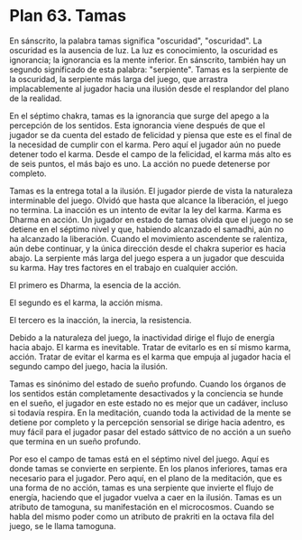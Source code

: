 # Plan 63. Tamas

En sánscrito, la palabra tamas significa "oscuridad", "oscuridad". La oscuridad es la ausencia de luz. La luz es conocimiento, la oscuridad es ignorancia; la ignorancia es la mente inferior. En sánscrito, también hay un segundo significado de esta palabra: "serpiente". Tamas es la serpiente de la oscuridad, la serpiente más larga del juego, que arrastra implacablemente al jugador hacia una ilusión desde el resplandor del plano de la realidad.

En el séptimo chakra, tamas es la ignorancia que surge del apego a la percepción de los sentidos. Esta ignorancia viene después de que el jugador se da cuenta del estado de felicidad y piensa que este es el final de la necesidad de cumplir con el karma. Pero aquí el jugador aún no puede detener todo el karma. Desde el campo de la felicidad, el karma más alto es de seis puntos, el más bajo es uno. La acción no puede detenerse por completo.

Tamas es la entrega total a la ilusión. El jugador pierde de vista la naturaleza interminable del juego. Olvidó que hasta que alcance la liberación, el juego no termina. La inacción es un intento de evitar la ley del karma. Karma es Dharma en acción. Un jugador en estado de tamas olvida que el juego no se detiene en el séptimo nivel y que, habiendo alcanzado el samadhi, aún no ha alcanzado la liberación. Cuando el movimiento ascendente se ralentiza, aún debe continuar, y la única dirección desde el chakra superior es hacia abajo. La serpiente más larga del juego espera a un jugador que descuida su karma. Hay tres factores en el trabajo en cualquier acción.

El primero es Dharma, la esencia de la acción.

El segundo es el karma, la acción misma.

El tercero es la inacción, la inercia, la resistencia.

Debido a la naturaleza del juego, la inactividad dirige el flujo de energía hacia abajo. El karma es inevitable. Tratar de evitarlo es en sí mismo karma, acción. Tratar de evitar el karma es el karma que empuja al jugador hacia el segundo campo del juego, hacia la ilusión.

Tamas es sinónimo del estado de sueño profundo. Cuando los órganos de los sentidos están completamente desactivados y la conciencia se hunde en el sueño, el jugador en este estado no es mejor que un cadáver, incluso si todavía respira. En la meditación, cuando toda la actividad de la mente se detiene por completo y la percepción sensorial se dirige hacia adentro, es muy fácil para el jugador pasar del estado sáttvico de no acción a un sueño que termina en un sueño profundo.

Por eso el campo de tamas está en el séptimo nivel del juego. Aquí es donde tamas se convierte en serpiente. En los planos inferiores, tamas era necesario para el jugador. Pero aquí, en el plano de la meditación, que es una forma de no acción, tamas es una serpiente que invierte el flujo de energía, haciendo que el jugador vuelva a caer en la ilusión. Tamas es un atributo de tamoguna, su manifestación en el microcosmos. Cuando se habla del mismo poder como un atributo de prakriti en la octava fila del juego, se le llama tamoguna.
